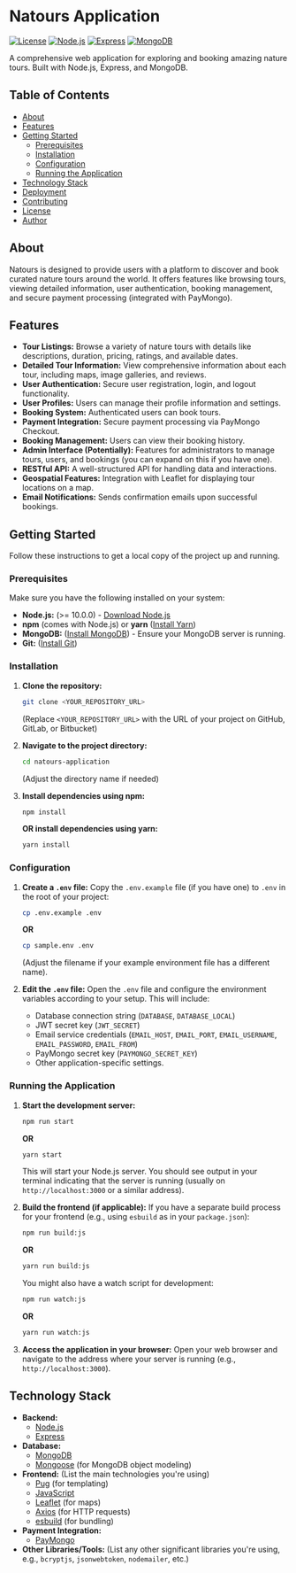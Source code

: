 # Natours Application

[![License](https://img.shields.io/badge/License-MIT-yellow.svg)](https://opensource.org/licenses/MIT)
[![Node.js](https://img.shields.io/badge/node.js-%3E%3D10.0.0-green.svg)](https://nodejs.org/en/)
[![Express](https://img.shields.io/badge/express-%5E4.21.2-blue.svg)](https://expressjs.com/)
[![MongoDB](https://img.shields.io/badge/mongodb-%5E5.13.23-brightgreen.svg)](https://www.mongodb.com/)

A comprehensive web application for exploring and booking amazing nature tours. Built with Node.js, Express, and MongoDB.

## Table of Contents

- [About](#about)
- [Features](#features)
- [Getting Started](#getting-started)
  - [Prerequisites](#prerequisites)
  - [Installation](#installation)
  - [Configuration](#configuration)
  - [Running the Application](#running-the-application)
- [Technology Stack](#technology-stack)
- [Deployment](#deployment)
- [Contributing](#contributing)
- [License](#license)
- [Author](#author)

## About

Natours is designed to provide users with a platform to discover and book curated nature tours around the world. It offers features like browsing tours, viewing detailed information, user authentication, booking management, and secure payment processing (integrated with PayMongo).

## Features

- **Tour Listings:** Browse a variety of nature tours with details like descriptions, duration, pricing, ratings, and available dates.
- **Detailed Tour Information:** View comprehensive information about each tour, including maps, image galleries, and reviews.
- **User Authentication:** Secure user registration, login, and logout functionality.
- **User Profiles:** Users can manage their profile information and settings.
- **Booking System:** Authenticated users can book tours.
- **Payment Integration:** Secure payment processing via PayMongo Checkout.
- **Booking Management:** Users can view their booking history.
- **Admin Interface (Potentially):** Features for administrators to manage tours, users, and bookings (you can expand on this if you have one).
- **RESTful API:** A well-structured API for handling data and interactions.
- **Geospatial Features:** Integration with Leaflet for displaying tour locations on a map.
- **Email Notifications:** Sends confirmation emails upon successful bookings.

## Getting Started

Follow these instructions to get a local copy of the project up and running.

### Prerequisites

Make sure you have the following installed on your system:

- **Node.js:** (>= 10.0.0) - [Download Node.js](https://nodejs.org/)
- **npm** (comes with Node.js) or **yarn** ([Install Yarn](https://yarnpkg.com/getting-started/installation))
- **MongoDB:** ([Install MongoDB](https://www.mongodb.com/docs/manual/installation/)) - Ensure your MongoDB server is running.
- **Git:** ([Install Git](https://git-scm.com/book/en/v2/Getting-Started-Installing-Git))

### Installation

1.  **Clone the repository:**

    ```bash
    git clone <YOUR_REPOSITORY_URL>
    ```

    (Replace `<YOUR_REPOSITORY_URL>` with the URL of your project on GitHub, GitLab, or Bitbucket)

2.  **Navigate to the project directory:**

    ```bash
    cd natours-application
    ```

    (Adjust the directory name if needed)

3.  **Install dependencies using npm:**
    ```bash
    npm install
    ```
    **OR install dependencies using yarn:**
    ```bash
    yarn install
    ```

### Configuration

1.  **Create a `.env` file:** Copy the `.env.example` file (if you have one) to `.env` in the root of your project:

    ```bash
    cp .env.example .env
    ```

    **OR**

    ```bash
    cp sample.env .env
    ```

    (Adjust the filename if your example environment file has a different name).

2.  **Edit the `.env` file:** Open the `.env` file and configure the environment variables according to your setup. This will include:
    - Database connection string (`DATABASE`, `DATABASE_LOCAL`)
    - JWT secret key (`JWT_SECRET`)
    - Email service credentials (`EMAIL_HOST`, `EMAIL_PORT`, `EMAIL_USERNAME`, `EMAIL_PASSWORD`, `EMAIL_FROM`)
    - PayMongo secret key (`PAYMONGO_SECRET_KEY`)
    - Other application-specific settings.

### Running the Application

1.  **Start the development server:**

    ```bash
    npm run start
    ```

    **OR**

    ```bash
    yarn start
    ```

    This will start your Node.js server. You should see output in your terminal indicating that the server is running (usually on `http://localhost:3000` or a similar address).

2.  **Build the frontend (if applicable):** If you have a separate build process for your frontend (e.g., using `esbuild` as in your `package.json`):

    ```bash
    npm run build:js
    ```

    **OR**

    ```bash
    yarn run build:js
    ```

    You might also have a watch script for development:

    ```bash
    npm run watch:js
    ```

    **OR**

    ```bash
    yarn run watch:js
    ```

3.  **Access the application in your browser:** Open your web browser and navigate to the address where your server is running (e.g., `http://localhost:3000`).

## Technology Stack

- **Backend:**
  - [Node.js](https://nodejs.org/)
  - [Express](https://expressjs.com/)
- **Database:**
  - [MongoDB](https://www.mongodb.com/)
  - [Mongoose](https://mongoosejs.com/) (for MongoDB object modeling)
- **Frontend:** (List the main technologies you're using)
  - [Pug](https://pugjs.org/) (for templating)
  - [JavaScript](https://www.javascript.com/)
  - [Leaflet](https://leafletjs.com/) (for maps)
  - [Axios](https://axios-http.com/) (for HTTP requests)
  - [esbuild](https://esbuild.github.io/) (for bundling)
- **Payment Integration:**
  - [PayMongo](https://paymongo.com/)
- **Other Libraries/Tools:** (List any other significant libraries you're using, e.g., `bcryptjs`, `jsonwebtoken`, `nodemailer`, etc.)
